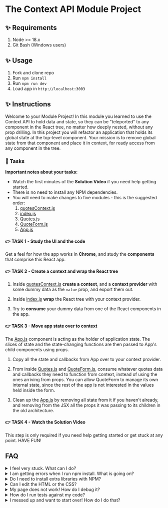# The Context API Module Project

## ✨ Requirements

1. Node >= 18.x
2. Git Bash (Windows users)

## ✨ Usage

1. Fork and clone repo
2. Run `npm install`
3. Run `npm run dev`
4. Load app in `http://localhost:3003`

## ✨ Instructions

Welcome to your Module Project! In this module you learned to use the Context API to hold data and state, so they can be "teleported" to any component in the React tree, no matter how deeply nested, without any prop drilling. In this project you will refactor an application that holds its global state at the top-level component. Your mission is to remove global state from that component and place it in context, for ready access from any component in the tree.

### 🥷 Tasks

**Important notes about your tasks:**

- Watch the first minutes of the **Solution Video** if you need help getting started.
- There is no need to install any NPM dependencies.
- You will need to make changes to five modules - this is the suggested order:
  1. [quotesContext.js](./frontend/context/quotesContext.js)
  2. [index.js](./frontend/index.js)
  3. [Quotes.js](./frontend/components/Quotes.js)
  4. [QuoteForm.js](./frontend/components/QuoteForm.js)
  5. [App.js](./frontend/components/App.js)

#### 👉 TASK 1 - Study the UI and the code

Get a feel for how the app works in **Chrome**, and study the **components** that comprise this React app.

#### 👉 TASK 2 - Create a context and wrap the React tree

1. Inside [quotesContext.js](./frontend/context/quotesContext.js) **create a context**, and a **context provider** with some dummy data as the `value` prop, and export them out.

2. Inside [index.js](./frontend/index.js) **wrap** the React tree with your context provider.

3. Try to **consume** your dummy data from one of the React components in the app.

#### 👉 TASK 3 - Move app state over to context

The [App.js](./frontend/components/App.js) component is acting as the holder of application state. The slices of state and the state-changing functions are then passed to App's child components using props.

1. Copy all the state and callbacks from App over to your context provider.

2. From inside [Quotes.js](./frontend/components/Quotes.js) and [QuoteForm.js](./frontend/components/QuoteForm.js), consume whatever quotes data and callbacks they need to function from context, instead of using the ones arriving from props. You can allow QuoteForm to manage its own internal state, since the rest of the app is not interested in the values held inside the form.

3. Clean up the [App.js](./frontend/components/App.js) by removing all state from it if you haven't already, and removing from the JSX all the props it was passing to its children in the old architecture.

#### 👉 TASK 4 - Watch the Solution Video

This step is only required if you need help getting started or get stuck at any point. HAVE FUN!

## FAQ

<details>
  <summary>I feel very stuck. What can I do?</summary>

Check out the Solution Video for this project in your learning platform. In it, an industry expert will walk you through their thinking in detail while they solve the tasks. The Solution Videos are highly recommended even if you are not stuck: you will learn lots of tricks.

</details>

<details>
  <summary>I am getting errors when I run npm install. What is going on?</summary>

This project requires Node to be correctly installed on your computer to work. Sometimes Node can be installed but misconfigured. Try deleting `node_modules` and running `npm install`. If that fails, try deleting both `node_modules` and `package-lock.json` before reinstalling. If all fails, please request support!

</details>

<details>
  <summary>Do I need to install extra libraries with NPM?</summary>

No. Everything you need should be installed already.

</details>

<details>
  <summary>Can I edit the HTML or the CSS?</summary>

You can edit the CSS of the project to give it a personal touch so you can add it to your portfolio, but only after you've finished your tasks!

</details>

<details>
  <summary>My page does not work! How do I debug it?</summary>

Remember to use console.logs and breakpoints to troubleshoot your code. Do not panic if you see errors in the console, just read them carefully looking for clues.

</details>

<details>
  <summary>How do I run tests against my code?</summary>

There are no automatic tests in this project. Feel free to write some, though! All necessary libraries are installed.

</details>

<details>
  <summary>I messed up and want to start over! How do I do that?</summary>

Do NOT delete your repository from GitHub! Instead, commit frequently as you work. This in practice creates restore points. If you find yourself in a mess, use git reset --hard to simply discard all changes to your code since your last commit. If you are dead-set on restarting the challenge from scratch, you can do this with Git as well. Research how to reset --hard to a specific commit.

</details>
